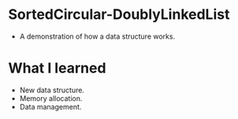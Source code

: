 # SortedCircular-DoublyLinkedList
* A demonstration of how a data structure works.
# What I learned
* New data structure.
* Memory allocation.
* Data management.
